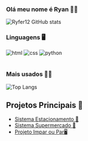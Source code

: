 ### Olá meu nome é Ryan 👋🏻

![Ryfer12 GitHub stats](https://github-readme-stats.vercel.app/api?username=Ryfer12&show_icons=true&theme=tokyonight&pt-br)

### Linguagens 🖥️

<div style="display: inline_block">
  <img align="center" alt="html" src=https://img.shields.io/badge/HTML-239120?style=for-the-badge&logo=html5&logoColor=white />
  <img align="center" alt="css" src="https://img.shields.io/badge/CSS-239120?&style=for-the-badge&logo=css3&logoColor=white" />
  <img align="center" alt="python" src=https://img.shields.io/badge/Python-3776AB?style=for-the-badge&logo=python&logoColor=white />
</div><br/>

### Mais usados 👨‍💻

![Top Langs](https://github-readme-stats.vercel.app/api/top-langs/?username=Ryfer12&hide_progress=true)

## Projetos Principais 🚀
- [Sistema Estacionamento 🚗](https://github.com/Ryfer12/Projeto_Estacionamento)
- [Sistema Supermercado 🛒](https://github.com/Ryfer12/Projeto_SistemaSupermercado)
- [Projeto Impar ou Par🖥️](https://github.com/Ryfer12/Impar_Par.git)
